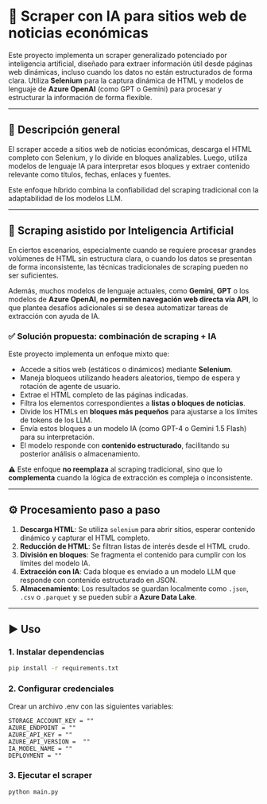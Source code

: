 # 🧠 Scraper con IA para sitios web de noticias económicas

Este proyecto implementa un scraper generalizado potenciado por inteligencia artificial, diseñado para extraer información útil desde páginas web dinámicas, incluso cuando los datos no están estructurados de forma clara. Utiliza **Selenium** para la captura dinámica de HTML y modelos de lenguaje de **Azure OpenAI** (como GPT o Gemini) para procesar y estructurar la información de forma flexible.

---

## 🚀 Descripción general

El scraper accede a sitios web de noticias económicas, descarga el HTML completo con Selenium, y lo divide en bloques analizables. Luego, utiliza modelos de lenguaje IA para interpretar esos bloques y extraer contenido relevante como títulos, fechas, enlaces y fuentes.

Este enfoque híbrido combina la confiabilidad del scraping tradicional con la adaptabilidad de los modelos LLM.

---

## 🧠 Scraping asistido por Inteligencia Artificial

En ciertos escenarios, especialmente cuando se requiere procesar grandes volúmenes de HTML sin estructura clara, o cuando los datos se presentan de forma inconsistente, las técnicas tradicionales de scraping pueden no ser suficientes.

Además, muchos modelos de lenguaje actuales, como **Gemini**, **GPT** o los modelos de **Azure OpenAI**, **no permiten navegación web directa vía API**, lo que plantea desafíos adicionales si se desea automatizar tareas de extracción con ayuda de IA.

### ✅ Solución propuesta: combinación de scraping + IA

Este proyecto implementa un enfoque mixto que:

- Accede a sitios web (estáticos o dinámicos) mediante **Selenium**.
- Maneja bloqueos utilizando headers aleatorios, tiempo de espera y rotación de agente de usuario.
- Extrae el HTML completo de las páginas indicadas.
- Filtra los elementos correspondientes a **listas o bloques de noticias**.
- Divide los HTMLs en **bloques más pequeños** para ajustarse a los límites de tokens de los LLM.
- Envía estos bloques a un modelo IA (como GPT-4 o Gemini 1.5 Flash) para su interpretación.
- El modelo responde con **contenido estructurado**, facilitando su posterior análisis o almacenamiento.

⚠️ Este enfoque **no reemplaza** al scraping tradicional, sino que lo **complementa** cuando la lógica de extracción es compleja o inconsistente.

---

## ⚙️ Procesamiento paso a paso

1. **Descarga HTML**: Se utiliza `selenium` para abrir sitios, esperar contenido dinámico y capturar el HTML completo.
2. **Reducción de HTML**: Se filtran listas de interés desde el HTML crudo.
3. **División en bloques**: Se fragmenta el contenido para cumplir con los límites del modelo IA.
4. **Extracción con IA**: Cada bloque es enviado a un modelo LLM que responde con contenido estructurado en JSON.
5. **Almacenamiento**: Los resultados se guardan localmente como `.json`, `.csv` o `.parquet` y se pueden subir a **Azure Data Lake**.

---

## ▶️ Uso

### 1. Instalar dependencias

```bash
pip install -r requirements.txt
```
### 2. Configurar credenciales
Crear un archivo .env con las siguientes variables:

```STORAGE_ACCOUNT_NAME = ""
STORAGE_ACCOUNT_KEY = ""
AZURE_ENDPOINT = ""
AZURE_API_KEY = ""
AZURE_API_VERSION =  ""
IA_MODEL_NAME = ""
DEPLOYMENT = ""
```

### 3. Ejecutar el scraper
```
python main.py
```